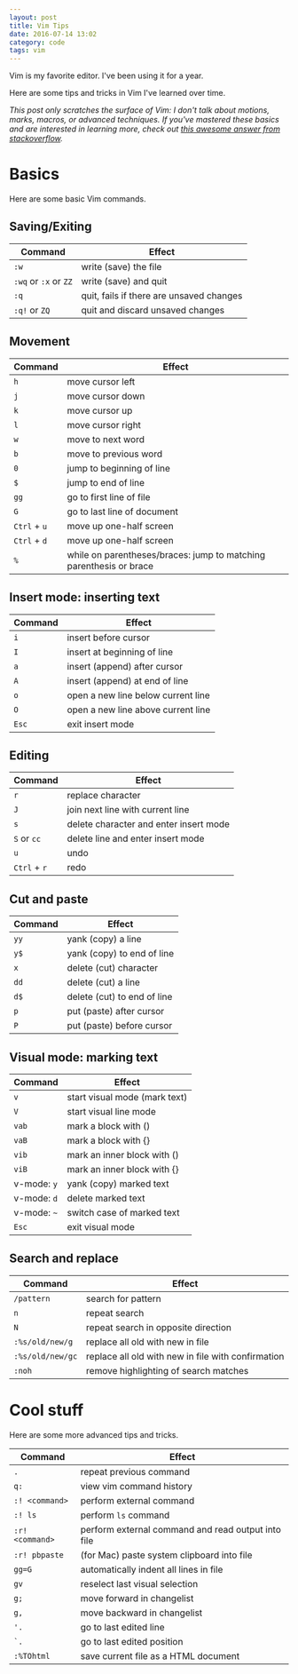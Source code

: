 ```yaml
---
layout: post
title: Vim Tips
date: 2016-07-14 13:02
category: code
tags: vim
---
```


Vim is my favorite editor. I've been using it for a year.

Here are some tips and tricks in Vim I've learned over time.

*This post only scratches the surface of Vim: I don't talk about motions, marks, macros, or advanced techniques. If you've mastered these basics and are interested in learning more, check out [this awesome answer from stackoverflow](http://stackoverflow.com/questions/1218390/what-is-your-most-productive-shortcut-with-vim/1220118#1220118).*

# Basics

Here are some basic Vim commands.

## Saving/Exiting

| Command | Effect |
| ------- | ------ |
| `:w` | write (save) the file |
| `:wq` or `:x` or `ZZ` | write (save) and quit |
| `:q` | quit, fails if there are unsaved changes |
| `:q!` or `ZQ` | quit and discard unsaved changes |

<script class="asciicast" type="text/javascript" src="https://asciinema.org/a/79862.js" id="asciicast-79862" async data-size="small"></script>

## Movement

| Command | Effect |
| ------- | ------ |
| `h` | move cursor left |
| `j` | move cursor down |
| `k` | move cursor up |
| `l` | move cursor right |
| `w` | move to next word |
| `b` | move to previous word |
| `0` | jump to beginning of line |
| `$` | jump to end of line |
| `gg` | go to first line of file |
| `G` | go to last line of document  |
| `Ctrl` + `u` | move up one-half screen |
| `Ctrl` + `d` | move up one-half screen |
| `%` | while on parentheses/braces: jump to matching parenthesis or brace |

## Insert mode: inserting text

| Command | Effect |
| ------- | ------ |
| `i` | insert before cursor |
| `I` | insert at beginning of line |
| `a` | insert (append) after cursor |
| `A` | insert (append) at end of line |
| `o` | open a new line below current line |
| `O` | open a new line above current line |
| `Esc` | exit insert mode |

## Editing

| Command | Effect |
| ------- | ------ |
| `r` | replace character |
| `J` | join next line with current line |
| `s` | delete character and enter insert mode |
| `S` or `cc` | delete line and enter insert mode |
| `u` | undo |
| `Ctrl` + `r` | redo |

## Cut and paste

| Command | Effect |
| ------- | ------ |
| `yy` | yank (copy) a line |
| `y$` | yank (copy) to end of line |
| `x` | delete (cut) character |
| `dd` | delete (cut) a line |
| `d$` | delete (cut) to end of line |
| `p` | put (paste) after cursor |
| `P` | put (paste) before cursor |

## Visual mode: marking text

| Command | Effect |
| ------- | ------ |
| `v` | start visual mode (mark text) |
| `V` | start visual line mode |
| `vab` | mark a block with () |
| `vaB` | mark a block with {} |
| `vib` | mark an inner block with () |
| `viB` | mark an inner block with {} |
| v-mode: `y` | yank (copy) marked text |
| v-mode: `d` | delete marked text |
| v-mode: `~` | switch case of marked text |
| `Esc` | exit visual mode |

## Search and replace

| Command | Effect |
| ------- | ------ |
| `/pattern` | search for pattern |
| `n` | repeat search |
| `N` | repeat search in opposite direction |
| `:%s/old/new/g` | replace all old with new in file |
| `:%s/old/new/gc` | replace all old with new in file with confirmation |
| `:noh` | remove highlighting of search matches |

<script type="text/javascript" src="https://asciinema.org/a/84663.js" id="asciicast-84663" async data-size="small"></script>

# Cool stuff

Here are some more advanced tips and tricks.

| Command | Effect |
| ------- | ------ |
| `.` | repeat previous command |
| `q:` | view vim command history |
| `:! <command>` | perform external command |
| `:! ls` | perform `ls` command |
| `:r! <command>` | perform external command and read output into file |
| `:r! pbpaste` | (for Mac) paste system clipboard into file |
| `gg=G` | automatically indent all lines in file |
| `gv` | reselect last visual selection |
| `g;` | move forward in changelist |
| `g,` | move backward in changelist |
| `'.` | go to last edited line |
| `` `. `` | go to last edited position |
| `:%TOhtml` | save current file as a HTML document |
